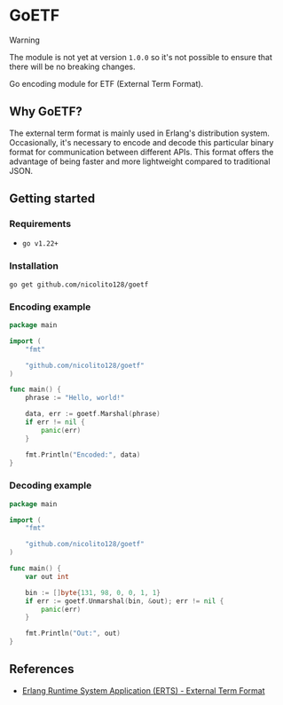 # GoETF

> [!WARNING]
> The module is not yet at version `1.0.0` so it's not possible to ensure that there will be no breaking changes.

Go encoding module for ETF (External Term Format).

## Why GoETF?
The external term format is mainly used in Erlang's distribution system. Occasionally, it's necessary to encode and decode this particular binary format for communication between different APIs. This format offers the advantage of being faster and more lightweight compared to traditional JSON.

## Getting started

### Requirements

* `go v1.22+`

### Installation

    go get github.com/nicolito128/goetf

### Encoding example

```go
package main

import (
	"fmt"

	"github.com/nicolito128/goetf"
)

func main() {
	phrase := "Hello, world!"

	data, err := goetf.Marshal(phrase)
	if err != nil {
		panic(err)
	}

	fmt.Println("Encoded:", data)
}
```

### Decoding example

```go
package main

import (
	"fmt"

	"github.com/nicolito128/goetf"
)

func main() {
	var out int

    bin := []byte{131, 98, 0, 0, 1, 1}
	if err := goetf.Unmarshal(bin, &out); err != nil {
		panic(err)
	}

	fmt.Println("Out:", out)
}
```

## References

* [Erlang Runtime System Application (ERTS) - External Term Format](https://www.erlang.org/doc/apps/erts/erl_ext_dist.html)